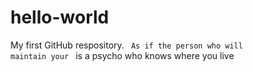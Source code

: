 # hello-world
My first GitHub respository.
<code> As if the person who will maintain your </code> is a psycho who knows where you live
